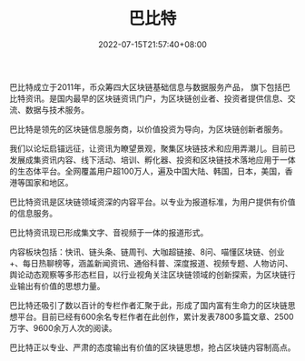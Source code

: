 ﻿---
weight: 
title: "巴比特"
description: "巴比特成立于2011年，是国内最早的区块链资讯门户，为区块链创业者、投资者提供信息、交流、数据与技术服务"
date: 2022-07-15T21:57:40+08:00
lastmod: 2022-07-15T16:45:40+08:00
draft: false
authors: ["qianxun"]
featuredImage: "babite.jpg"
link: "https://www.8btc.com/us/about"
tags: ["元宇宙资讯","巴比特"]
categories: ["navigation"]
navigation: ["元宇宙资讯"]
lightgallery: true
toc: true
pinned: false
recommend: false
recommend1: false
---
巴比特成立于2011年，币众筹四大区块链基础信息与数据服务产品， 旗下包括巴比特资讯。是国内最早的区块链资讯门户，为区块链创业者、投资者提供信息、交流、数据与技术服务。

巴比特是领先的区块链信息服务商，以价值投资为导向，为区块链创新者服务。

我们以论坛启锚远征，让资讯为瞭望景观，聚集区块链技术和应用弄潮儿。目前已发展成集资讯内容、线下活动、培训、孵化器、投资和区块链技术落地应用于一体的生态体平台。全网覆盖用户超100万人，遍及中国大陆、韩国，日本，美国，香港等国家和地区。

巴比特资讯是区块链领域资深的内容平台。以专业为报道标准，为用户提供有价值的信息服务。

巴比特资讯现已形成集文字、音视频于一体的报道形式。

内容板块包括：快讯、链头条、链周刊、大咖超链接、8问、喵懂区块链、创业+、每日热聊榜等，涵盖新闻资讯、通俗科普、深度报道、视频专题、人物访问、舆论动态观察等多形态栏目，以行业视角关注区块链领域的创新探索，为区块链行业输出有价值的思想力量。

巴比特还吸引了数以百计的专栏作者汇聚于此，形成了国内富有生命力的区块链思想平台。目前已经有600余名专栏作者在此创作，累计发表7800多篇文章、2500万字、9600余万人次的阅读。

巴比特正以专业、严肃的态度输出有价值的区块链思想，抢占区块链内容制高点。

